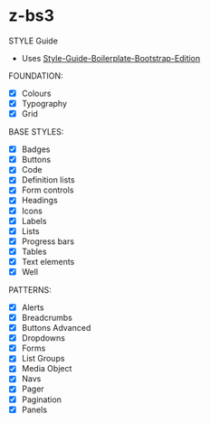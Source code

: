 # z-bs3

STYLE Guide

- Uses [Style-Guide-Boilerplate-Bootstrap-Edition](https://github.com/kemie/Style-Guide-Boilerplate-Bootstrap-Edition)

FOUNDATION:
- [x] Colours
- [x] Typography
- [x] Grid

BASE STYLES:
- [x] Badges
- [x] Buttons
- [x] Code
- [x] Definition lists
- [x] Form controls  
- [x] Headings
- [x] Icons
- [x] Labels
- [x] Lists   
- [x] Progress bars
- [x] Tables
- [x] Text elements
- [x] Well

PATTERNS:
- [x] Alerts
- [x] Breadcrumbs
- [x] Buttons Advanced
- [x] Dropdowns
- [x] Forms
- [x] List Groups
- [x] Media Object
- [x] Navs
- [x] Pager
- [x] Pagination
- [x] Panels

